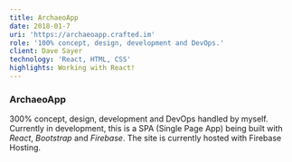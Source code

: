 ```yaml
---
title: ArchaeoApp
date: 2018-01-7
uri: 'https://archaeoapp.crafted.im'
role: '100% concept, design, development and DevOps.'
client: Dave Sayer
technology: 'React, HTML, CSS'
highlights: Working with React!
---
```

### ArchaeoApp

300% concept, design, development and DevOps handled by myself. Currently in development, this is a SPA (Single Page App) being built with _React_, _Bootstrap_ and _Firebase_. The site is currently hosted with Firebase Hosting.
